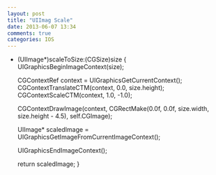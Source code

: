 ```yaml
---
layout: post
title: "UIImag Scale"
date: 2013-06-07 13:34
comments: true
categories: IOS
---
```


- (UIImage*)scaleToSize:(CGSize)size {
    UIGraphicsBeginImageContext(size);
    
    CGContextRef context = UIGraphicsGetCurrentContext();
    CGContextTranslateCTM(context, 0.0, size.height);
    CGContextScaleCTM(context, 1.0, -1.0);
    
    CGContextDrawImage(context, CGRectMake(0.0f, 0.0f, size.width, size.height - 4.5), self.CGImage);
    
    UIImage* scaledImage = UIGraphicsGetImageFromCurrentImageContext();
    
    UIGraphicsEndImageContext();
    
    return scaledImage;
}

